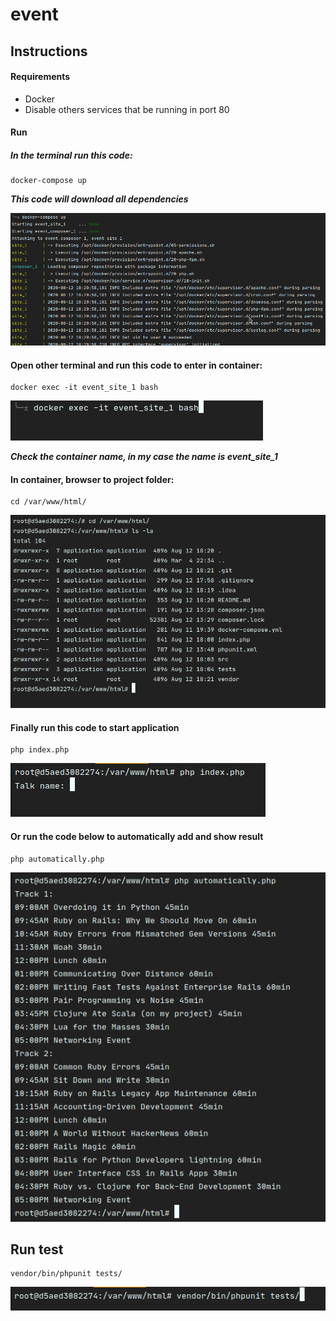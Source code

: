 # event

## Instructions

#### Requirements
* Docker
* Disable others services that be running in port 80

#### Run
##### In the terminal run this code:
```
docker-compose up
```

***This code will download all dependencies***

<img src="img/docker_up.png"/>

#### Open other terminal and run this code to enter in container:
```
docker exec -it event_site_1 bash
``` 

<img src="img/enter_container.png"/>

***Check the container name, in my case the name is event_site_1***

#### In container, browser to project folder: 
```
cd /var/www/html/
```

<img src="img/browser_project.png"/>

#### Finally run this code to start application
```
php index.php
```
<img src="img/run_app.png"/>

#### Or run the code below to automatically add and show result
```
php automatically.php 
```
<img src="img/run_automatically.png"/>

## Run test
```
vendor/bin/phpunit tests/
```
<img src="img/run_test.png"/>